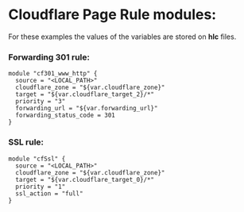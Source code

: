 # Cloudflare Page Rule modules:

For these examples the values of the variables are stored on **hlc** files.

### Forwarding 301 rule:

```
module "cf301_www_http" {
  source = "<LOCAL_PATH>"
  cloudflare_zone = "${var.cloudflare_zone}"
  target = "${var.cloudflare_target_2}/*"
  priority = "3"
  forwarding_url = "${var.forwarding_url}"
  forwarding_status_code = 301
}
```

### SSL rule:

```
module "cfSsl" {
  source = "<LOCAL_PATH>"
  cloudflare_zone = "${var.cloudflare_zone}"
  target = "${var.cloudflare_target_0}/*"
  priority = "1"
  ssl_action = "full"
}
```

